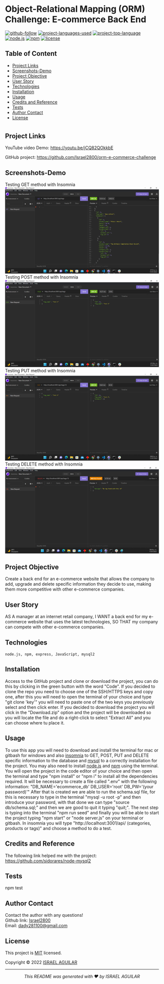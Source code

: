# Object-Relational Mapping (ORM) Challenge: E-commerce Back End

[![github-follow](https://img.shields.io/github/followers/israel2800?label=Follow&logoColor=blue&style=social)](https://github.com/israel2800)
[![project-languages-used](https://img.shields.io/github/languages/count/israel2800/team-profile-generator-challenge?color=important)](https://github.com/israel2800/orm-e-commerce-challenge)
[![project-top-language](https://img.shields.io/github/languages/top/israel2800/orm-e-commerce-challenge?color=orange)](https://github.com/israel2800/orm-e-commerce-challenge)
[![node.js](https://img.shields.io/node/v/c?color=orange)](https://nodejs.org/en/)
[![npm](https://img.shields.io/npm/v/npm?color=orange&logo=npm)](https://www.npmjs.com/package/inquirer)
[![license](https://img.shields.io/badge/License-MIT-brightgreen.svg)](https://choosealicense.com/licenses/mit/)

## Table of Content
* [ Project Links ](#Project-Links)
* [ Screenshots-Demo ](#Screenshots)
* [ Project Objective ](#Project-Objective)
* [ User Story ](#User-Story)
* [ Technologies ](#Technologies)
* [ Installation ](#Installation)
* [ Usage ](#Usage)
* [ Credits and Reference ](#Credits-and-Reference)
* [ Tests ](#Tests)
* [ Author Contact ](#Author-Contact)
* [ License ](#License)
#

##  Project Links
YouTube video Demo:
https://youtu.be/jCQ82QOkkbE

GitHub project:
https://github.com/Israel2800/orm-e-commerce-challenge

## Screenshots-Demo

Testing GET method with Insomnia
![Screenshot of the project testing GET method with Insomnia.](images/screenshot-1.png)
Testing POST method with Insomnia
![Screenshot of the project testing POST method with Insomnia.](images/screenshot-2.png)
Testing PUT method with Insomnia
![Screenshot of the project testing PUT method with Insomnia.](images/screenshot-3.png)
Testing DELETE method with Insomnia
![Screenshot of the project testing DELETE method with Insomnia.](images/screenshot-4.png)


## Project Objective
Create a back end for an e-commerce website that allows the company to add, upgrade and delete specific information they decide to use, making them more competitive with other e-commerce companies.

## User Story
AS A manager at an internet retail company, I WANT a back end for my e-commerce website that uses the latest technologies, SO THAT my company can compete with other e-commerce companies.

## Technologies 
```
node.js, npm, express, JavaScript, mysql2
```

## Installation
Access to the GitHub project and clone or download the project, you can do this by clicking in the green button with the word "Code". If you decided to clone the repo you need to choose one of the SSH/HTTPS keys and copy one, after this you will need to open the terminal of your choice and type "git clone 'key'" you will need to paste one of the two keys you previously select and then click enter. If you decided to download the project you will click in the "Download.zip" option and the project will be downloaded so you will locate the file and do a right-click to select "Extract All" and you can choose where tu place it.

## Usage 
To use this app you will need to download and install the terminal for mac or gitbash for windows and also [insomnia](https://insomnia.rest/download) to GET, POST, PUT and DELETE specific information to the database and [mysql](https://dev.mysql.com/downloads/windows/installer/8.0.html) to a correctly installation for the project. You may also need to install [node.js](https://nodejs.org/en/) and [npm](https://www.npmjs.com/) using the terminal. You will open the project in the code editor of your choice and then open the terminal and type "npm install" or "npm i" to install all the dependencies required. It will be necessary to create a file called ".env" with the following information: 
"DB_NAME='ecommerce_db'
DB_USER='root'
DB_PW='(your password)'" 
After that is created we are able to run the schema.sql file, for this is necessary to type in the terminal "mysql -u root -p" and then introduce your password, with that done we can type "source db/schema.sql;" and then we are good to quit it typing "quit;". The next step is typing into the terminal "npm run seed" and finally you will be able to start the project typing "npm start" or "node server.js" on your terminal or gitbash. In insomnia you will type "http://localhost:3001/api/ (categories, products or tags)" and choose a method to do a test.

## Credits and Reference
The following link helped me with the project: https://github.com/sidorares/node-mysql2

## Tests
npm test

## Author Contact
Contact the author with any questions!<br>
Github link: [Israel2800](https://github.com/israel2800)<br>
Email: dady281100@gmail.com

## License
This project is [MIT](https://choosealicense.com/licenses/mit/) licensed.<br />

Copyright © 2022 [ISRAEL AGUILAR](https://github.com/israel2800)

<hr>
<p align='center'><i>
This README was generated with ❤️ by ISRAEL AGUILAR
</i></p>
